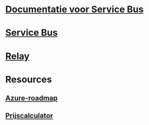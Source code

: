 # [Documentatie voor Service Bus](index.md)
# [Service Bus](/azure/service-bus-messaging)
# [Relay](/azure/service-bus-relay)
# Resources
## [Azure-roadmap](https://azure.microsoft.com/roadmap/?category=enterprise-integration)
## [Prijscalculator](https://azure.microsoft.com/pricing/calculator/)
